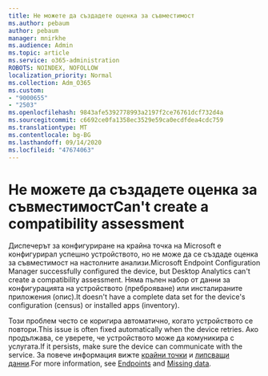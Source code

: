 ```yaml
---
title: Не можете да създадете оценка за съвместимост
ms.author: pebaum
author: pebaum
manager: mnirkhe
ms.audience: Admin
ms.topic: article
ms.service: o365-administration
ROBOTS: NOINDEX, NOFOLLOW
localization_priority: Normal
ms.collection: Adm_O365
ms.custom:
- "9000655"
- "2503"
ms.openlocfilehash: 9843afe5392778993a2197f2ce76761dcf732d4a
ms.sourcegitcommit: c6692ce0fa1358ec3529e59ca0ecdfdea4cdc759
ms.translationtype: MT
ms.contentlocale: bg-BG
ms.lasthandoff: 09/14/2020
ms.locfileid: "47674063"
---
```

# <a name="cant-create-a-compatibility-assessment"></a><span data-ttu-id="2d3a3-102">Не можете да създадете оценка за съвместимост</span><span class="sxs-lookup"><span data-stu-id="2d3a3-102">Can't create a compatibility assessment</span></span>

<span data-ttu-id="2d3a3-103">Диспечерът за конфигуриране на крайна точка на Microsoft е конфигурирал успешно устройството, но не може да се създаде оценка за съвместимост на настолните анализи.</span><span class="sxs-lookup"><span data-stu-id="2d3a3-103">Microsoft Endpoint Configuration Manager successfully configured the device, but Desktop Analytics can't create a compatibility assessment.</span></span> <span data-ttu-id="2d3a3-104">Няма пълен набор от данни за конфигурацията на устройството (преброяване) или инсталираните приложения (опис).</span><span class="sxs-lookup"><span data-stu-id="2d3a3-104">It doesn't have a complete data set for the device's configuration (census) or installed apps (inventory).</span></span>

<span data-ttu-id="2d3a3-105">Този проблем често се коригира автоматично, когато устройството се повтори.</span><span class="sxs-lookup"><span data-stu-id="2d3a3-105">This issue is often fixed automatically when the device retries.</span></span> <span data-ttu-id="2d3a3-106">Ако продължава, се уверете, че устройството може да комуникира с услугата.</span><span class="sxs-lookup"><span data-stu-id="2d3a3-106">If it persists, make sure the device can communicate with the service.</span></span> <span data-ttu-id="2d3a3-107">За повече информация вижте [крайни точки](https://docs.microsoft.com/configmgr/desktop-analytics/enable-data-sharing#endpoints) и [липсващи данни](https://docs.microsoft.com/configmgr/desktop-analytics/monitor-connection-health#missing-data).</span><span class="sxs-lookup"><span data-stu-id="2d3a3-107">For more information, see [Endpoints](https://docs.microsoft.com/configmgr/desktop-analytics/enable-data-sharing#endpoints) and [Missing data](https://docs.microsoft.com/configmgr/desktop-analytics/monitor-connection-health#missing-data).</span></span>
